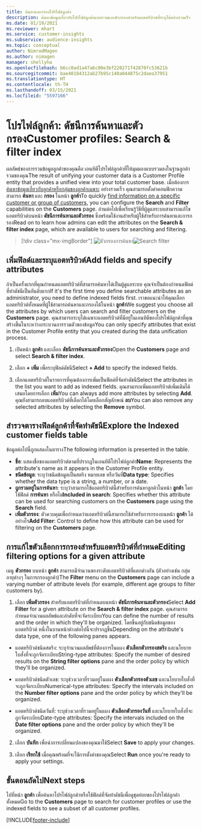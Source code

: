 ```yaml
---
title: ค้นหาและกรองโปรไฟล์ลูกค้า
description: ค้นหาข้อมูลเกี่ยวกับโปรไฟล์ลูกค้าแบบรวมและตัวกรองสำหรับแอตทริบิวต์ที่ระบุได้อย่างรวดเร็ว
ms.date: 01/19/2021
ms.reviewer: mhart
ms.service: customer-insights
ms.subservice: audience-insights
ms.topic: conceptual
author: NimrodMagen
ms.author: nimagen
manager: shellyha
ms.openlocfilehash: b6cc0ad1a47a6c00e3bf220271f42870fc53621b
ms.sourcegitcommit: bae40184312ab27b95c140a044875c2daea37951
ms.translationtype: HT
ms.contentlocale: th-TH
ms.lasthandoff: 03/15/2021
ms.locfileid: "5597166"
---
```

# <a name="customer-profiles-search--filter-index"></a><span data-ttu-id="aed95-103">โปรไฟล์ลูกค้า: ดัชนีการค้นหาและตัวกรอง</span><span class="sxs-lookup"><span data-stu-id="aed95-103">Customer profiles: Search & filter index</span></span>

<span data-ttu-id="aed95-104">ผลลัพธ์ของการรวมข้อมูลลูกค้าของคุณคือ เอนทิตีโปรไฟล์ลูกค้าที่ให้มุมมองแบบรวมลงในฐานลูกค้ารวมของคุณ</span><span class="sxs-lookup"><span data-stu-id="aed95-104">The result of unifying your customer data is a Customer Profile entity that provides a unified view into your total customer base.</span></span> <span data-ttu-id="aed95-105">เมื่อต้องการ [ค้นหาข้อมูลเกี่ยวกับลูกค้าหรือกลุ่มของลูกค้าเฉพาะ](customer-profiles.md) อย่างรวดเร็ว คุณสามารถตั้งค่าคอนฟิกความสามารถ **ค้นหา** และ **กรอง** ในหน้า **ลูกค้า**</span><span class="sxs-lookup"><span data-stu-id="aed95-105">To quickly [find information on a specific customer or group of customers](customer-profiles.md), you can configure the **Search** and **Filter** capabilities on the **Customers** page.</span></span> <span data-ttu-id="aed95-106">อ่านต่อไปเพื่อเรียนรู้วิธีที่ผู้ดูแลระบบสามารถแก้ไขแอตทริบิวต์บนหน้า **ดัชนีการค้นหาและตัวกรอง** ซึ่งพร้อมใช้งานสำหรับผู้ใช้สำหรับการค้นหาและการกรอง</span><span class="sxs-lookup"><span data-stu-id="aed95-106">Read on to learn how admins can edit the attributes on the **Search & filter index** page, which are available to users for searching and filtering.</span></span>

> [!div class="mx-imgBorder"]
> <span data-ttu-id="aed95-107">![ตัวกรองการค้นหา](media/search-filter.png "ตัวกรองการค้นหา")</span><span class="sxs-lookup"><span data-stu-id="aed95-107">![Search filter](media/search-filter.png "Search filter")</span></span>

## <a name="add-fields-and-specify-attributes"></a><span data-ttu-id="aed95-108">เพิ่มฟิลด์และระบุแอตทริบิวต์</span><span class="sxs-lookup"><span data-stu-id="aed95-108">Add fields and specify attributes</span></span>

<span data-ttu-id="aed95-109">ถ้าเป็นครั้งแรกที่คุณกำหนดแอตทริบิวต์ที่สามารถค้นหาได้เป็นผู้ดูแลระบบ คุณจำเป็นต้องกำหนดฟิลด์ที่ทำดัชนีเป็นอันดับแรก</span><span class="sxs-lookup"><span data-stu-id="aed95-109">If it's the first time you define searchable attributes as an administrator, you need to define indexed fields first.</span></span> <span data-ttu-id="aed95-110">เราขอแนะนำให้คุณเลือกแอตทริบิวต์ทั้งหมดที่ผู้ใช้สามารถค้นหาและกรองได้ในหน้า **ลูกค้า**</span><span class="sxs-lookup"><span data-stu-id="aed95-110">We suggest you choose all the attributes by which users can search and filter customers on the **Customers** page.</span></span> <span data-ttu-id="aed95-111">คุณสามารถระบุได้เฉพาะแอตทริบิวต์ที่มีอยู่ในเอนทิตีของโปรไฟล์ลูกค้าที่คุณสร้างขึ้นในระหว่างกระบวนการรวมตัวของข้อมูล</span><span class="sxs-lookup"><span data-stu-id="aed95-111">You can only specify attributes that exist in the Customer Profile entity that you created during the data unification process.</span></span>

1. <span data-ttu-id="aed95-112">เปิดหน้า **ลูกค้า** และเลือก **ดัชนีการค้นหาและตัวกรอง**</span><span class="sxs-lookup"><span data-stu-id="aed95-112">Open the **Customers** page and select **Search & filter index**.</span></span>

2. <span data-ttu-id="aed95-113">เลือก **+ เพิ่ม** เพื่อระบุฟิลด์ดัชนี</span><span class="sxs-lookup"><span data-stu-id="aed95-113">Select **+ Add** to specify the indexed fields.</span></span>

3. <span data-ttu-id="aed95-114">เลือกแอตทริบิวต์ในรายการที่คุณต้องการเพิ่มเป็นฟิลด์ที่จัดทำดัชนี</span><span class="sxs-lookup"><span data-stu-id="aed95-114">Select the attributes in the list you want to add as indexed fields.</span></span> <span data-ttu-id="aed95-115">คุณสามารถเพิ่มแอตทริบิวต์เพิ่มเติมได้เสมอโดยการเลือก **เพิ่ม**</span><span class="sxs-lookup"><span data-stu-id="aed95-115">You can always add more attributes by selecting **Add**.</span></span> <span data-ttu-id="aed95-116">คุณยังสามารถลบแอตทริบิวต์ที่เลือกได้โดยเลือกสัญลักษณ์ **ลบ**</span><span class="sxs-lookup"><span data-stu-id="aed95-116">You can also remove any selected attributes by selecting the **Remove** symbol.</span></span>

## <a name="explore-the-indexed-customer-fields-table"></a><span data-ttu-id="aed95-117">สำรวจตารางฟิลด์ลูกค้าที่จัดทำดัชนี</span><span class="sxs-lookup"><span data-stu-id="aed95-117">Explore the Indexed customer fields table</span></span>

<span data-ttu-id="aed95-118">ข้อมูลต่อไปนี้ถูกแสดงในตาราง</span><span class="sxs-lookup"><span data-stu-id="aed95-118">The following information is presented in the table.</span></span>

- <span data-ttu-id="aed95-119">**ชื่อ**: แสดงชื่อของแอตทริบิวต์ตามที่ปรากฏในเอนทิตีโปรไฟล์ลูกค้า</span><span class="sxs-lookup"><span data-stu-id="aed95-119">**Name**: Represents the attribute's name as it appears in the Customer Profile entity.</span></span>
- <span data-ttu-id="aed95-120">**ชนิดข้อมูล**: ระบุว่าชนิดข้อมูลเป็นสตริง หมายเลข หรือวันที่</span><span class="sxs-lookup"><span data-stu-id="aed95-120">**Data type**: Specifies whether the data type is a string, a number, or a date.</span></span>
- <span data-ttu-id="aed95-121">**ถูกรวมอยู่ในการค้นหา**: ระบุว่าสามารถใช้แอตทริบิวต์นี้สำหรับการค้นหาลูกค้าในหน้า **ลูกค้า** โดยใช้ฟิลด์ **การค้นหา** หรือไม่</span><span class="sxs-lookup"><span data-stu-id="aed95-121">**Included in search**: Specifies whether this attribute can be used for searching customers on the **Customers** page using the **Search** field.</span></span>
- <span data-ttu-id="aed95-122">**เพิ่มตัวกรอง**: ตัวควบคุมเพื่อกำหนดว่าแอตทริบิวต์นี้สามารถใช้สำหรับการกรองบนหน้า **ลูกค้า** ได้อย่างไร</span><span class="sxs-lookup"><span data-stu-id="aed95-122">**Add Filter**: Control to define how this attribute can be used for filtering on the **Customers** page.</span></span>

## <a name="editing-filtering-options-for-a-given-attribute"></a><span data-ttu-id="aed95-123">การแก้ไขตัวเลือกการกรองสำหรับแอตทริบิวต์ที่กำหนด</span><span class="sxs-lookup"><span data-stu-id="aed95-123">Editing filtering options for a given attribute</span></span>

<span data-ttu-id="aed95-124">เมนู **ตัวกรอง** บนหน้า **ลูกค้า** สามารถมีจำนวนของระดับแอตทริบิวต์ที่แตกต่างกัน (ตัวอย่างเช่น กลุ่มอายุต่างๆ ในการกรองลูกค้า)</span><span class="sxs-lookup"><span data-stu-id="aed95-124">The **Filter** menu on the **Customers** page can include a varying number of attribute levels (for example, different age groups to filter customers by).</span></span>

1. <span data-ttu-id="aed95-125">เลือก **เพิ่มตัวกรอง** สำหรับแอตทริบิวต์ที่กำหนดบนหน้า **ดัชนีการค้นหาและตัวกรอง**</span><span class="sxs-lookup"><span data-stu-id="aed95-125">Select **Add Filter** for a given attribute on the **Search & filter index** page.</span></span> <span data-ttu-id="aed95-126">คุณสามารถกำหนดจำนวนผลลัพธ์และลำดับที่จะจัดระเบียบ</span><span class="sxs-lookup"><span data-stu-id="aed95-126">You can define the number of results and the order in which they'll be organized.</span></span> <span data-ttu-id="aed95-127">โดยขึ้นอยู่กับชนิดข้อมูลของแอตทริบิวต์ หนึ่งในบานหน้าต่างต่อไปนี้จะปรากฏขึ้น</span><span class="sxs-lookup"><span data-stu-id="aed95-127">Depending on the attribute's data type, one of the following panes appears.</span></span>

- <span data-ttu-id="aed95-128">แอตทริบิวต์ชนิดสตริง: ระบุจำนวนผลลัพธ์ที่ต้องการในแผง **ตัวเลือกตัวกรองสตริง** และนโยบายใบสั่งที่จะถูกจัดระเบียบ</span><span class="sxs-lookup"><span data-stu-id="aed95-128">String-type attributes: Specify the number of desired results on the **String filter options** pane and the order policy by which they'll be organized.</span></span>

- <span data-ttu-id="aed95-129">แอตทริบิวต์ชนิดตัวเลข: ระบุช่วงเวลาที่รวมอยู่ในแผง **ตัวเลือกตัวกรองตัวเลข** และนโยบายใบสั่งที่จะถูกจัดระเบียบ</span><span class="sxs-lookup"><span data-stu-id="aed95-129">Numerical-type attributes: Specify the intervals included on the **Number filter options** pane and the order policy by which they'll be organized.</span></span>

- <span data-ttu-id="aed95-130">แอตทริบิวต์ชนิดวันที่: ระบุช่วงเวลาที่รวมอยู่ในแผง **ตัวเลือกตัวกรองวันที่** และนโยบายใบสั่งที่จะถูกจัดระเบียบ</span><span class="sxs-lookup"><span data-stu-id="aed95-130">Date-type attributes:  Specify the intervals included on the **Date filter options** pane and the order policy by which they'll be organized.</span></span>

2. <span data-ttu-id="aed95-131">เลือก **บันทึก** เพื่อนำการเปลี่ยนแปลงของคุณมาใช้</span><span class="sxs-lookup"><span data-stu-id="aed95-131">Select **Save** to apply your changes.</span></span>

3. <span data-ttu-id="aed95-132">เลือก **เรียกใช้** เมื่อคุณพร้อมที่จะใช้การตั้งค่าของคุณ</span><span class="sxs-lookup"><span data-stu-id="aed95-132">Select **Run** once you're ready to apply your settings.</span></span>

## <a name="next-steps"></a><span data-ttu-id="aed95-133">ขั้นตอนถัดไป</span><span class="sxs-lookup"><span data-stu-id="aed95-133">Next steps</span></span>

<span data-ttu-id="aed95-134">ไปที่หน้า **ลูกค้า** เพื่อค้นหาโปรไฟล์ลูกค้าหรือใช้ฟิลด์ที่จัดทำดัชนีเพื่อดูชุดย่อยของโปรไฟล์ลูกค้าทั้งหมด</span><span class="sxs-lookup"><span data-stu-id="aed95-134">Go to the **Customers** page to search for customer profiles or use the indexed fields to see a subset of all customer profiles.</span></span>


[!INCLUDE[footer-include](../includes/footer-banner.md)]